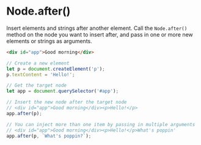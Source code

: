 # Node.after()

Insert elements and strings after another element. Call the `Node.after()` method on the node you want to insert after, and pass in one or more new elements or strings as arguments.

```html
<div id="app">Good morning</div>
```

```js
// Create a new element
let p = document.createElement('p');
p.textContent = 'Hello!';

// Get the target node
let app = document.querySelector('#app');

// Insert the new node after the target node
// <div id="app">Good morning</div><p>Hello!</p>
app.after(p);

// You can inject more than one item by passing in multiple arguments
// <div id="app">Good morning</div><p>Hello!</p>What's poppin'
app.after(p, `What's poppin?`);
```
